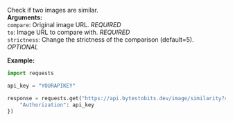 Check if two images are similar.  
**Arguments:**  
`compare`: Original image URL. *REQUIRED*  
`to`: Image URL to compare with. *REQUIRED*  
`strictness`: Change the strictness of the comparison (default=5). *OPTIONAL*  

**Example:**
```py
import requests

api_key = "YOURAPIKEY"

response = requests.get("https://api.bytestobits.dev/image/similarity?compare=https://cdn.discordapp.com/attachments/614909956881121308/956591164289593385/Level-Card-BytesToBits.png&to=https://cdn.discordapp.com/attachments/614909956881121308/956598111697010769/Level-Card-BytesToBits.png", headers={
    "Authorization": api_key
})
```